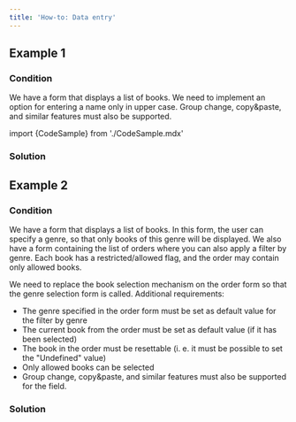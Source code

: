 ```yaml
---
title: 'How-to: Data entry'
---
```


## Example 1

### Condition

We have a form that displays a list of books. We need to implement an option for entering a name only in upper case. Group change, copy&paste, and similar features must also be supported.

import {CodeSample} from './CodeSample.mdx'

<CodeSample url="https://documentation.lsfusion.org/sample?file=UseCaseInput&block=sample1"/>

### Solution

<CodeSample url="https://documentation.lsfusion.org/sample?file=UseCaseInput&block=solution1"/>

  

## Example 2

### Condition

We have a form that displays a list of books. In this form, the user can specify a genre, so that only books of this genre will be displayed. We also have a form containing the list of orders where you can also apply a filter by genre. Each book has a restricted/allowed flag, and the order may contain only allowed books.

<CodeSample url="https://documentation.lsfusion.org/sample?file=UseCaseInput&block=sample2"/>

We need to replace the book selection mechanism on the order form so that the genre selection form is called. Additional requirements:

-   The genre specified in the order form must be set as default value for the filter by genre
-   The current book from the order must be set as default value (if it has been selected)
-   The book in the order must be resettable (i. e. it must be possible to set the "Undefined" value)
-   Only allowed books can be selected
-   Group change, copy&paste, and similar features must also be supported for the field.

### Solution

<CodeSample url="https://documentation.lsfusion.org/sample?file=UseCaseInput&block=solution2"/>

  
